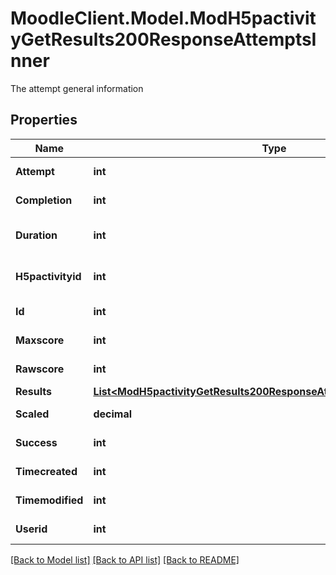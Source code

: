 # MoodleClient.Model.ModH5pactivityGetResults200ResponseAttemptsInner
The attempt general information

## Properties

Name | Type | Description | Notes
------------ | ------------- | ------------- | -------------
**Attempt** | **int** | Attempt number | [optional] 
**Completion** | **int** | Attempt completion | [optional] 
**Duration** | **int** | Attempt duration in seconds | [optional] 
**H5pactivityid** | **int** | ID of the H5P activity | [optional] 
**Id** | **int** | ID of the context | [optional] 
**Maxscore** | **int** | Attempt max score | [optional] 
**Rawscore** | **int** | Attempt score value | [optional] 
**Results** | [**List&lt;ModH5pactivityGetResults200ResponseAttemptsInnerResultsInner&gt;**](ModH5pactivityGetResults200ResponseAttemptsInnerResultsInner.md) |  | [optional] 
**Scaled** | **decimal** | Attempt scaled | [optional] 
**Success** | **int** | Attempt success | [optional] 
**Timecreated** | **int** | Attempt creation | [optional] 
**Timemodified** | **int** | Attempt modified | [optional] 
**Userid** | **int** | ID of the user | [optional] 

[[Back to Model list]](../README.md#documentation-for-models) [[Back to API list]](../README.md#documentation-for-api-endpoints) [[Back to README]](../README.md)

